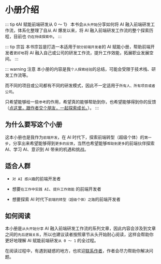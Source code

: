 # 小册介绍

::: tip 《AI 赋能前端研发从 0 ～ 1》
本书会`从头开始`分享如何将 AI 融入前端研发工作流，体系化整理了自从 AI 爆发以来，将 AI 融入前端研发工作流的整个探索历程，目前也 `仍在持续探索中`。
:::

::: tip 宗旨
本书宗旨是打造一本适用于`部分前端开发者`的 AI 赋能小册，帮助前端开发者`更好地`将 AI 融入自己或公司的研发工作流，提升工作效能，拓展职业发展空间。
:::

::: warning 注意
本小册的内容是我`个人探索经验`的总结，可能会受限于技术栈、研发工作流等。

而不同的项目或公司都有不同的研发模式，因此不一定适用于`所有人、所有项目或者公司`。

只希望能够给一些`参考`的作用，希望真的能够帮助到你，也希望能够得到你的反馈（[点这里，跟作者交个朋友，一起探索成长。](/me)）。
:::

## 为什么要写这个小册

这本小册也是我作为`前端开发`，在 AI 时代下，探索前端转型（超级个体）的`第一步`，分享出来希望能够得到`更多的反馈`，当然也希望能够`帮助到更多`的前端伙伴探索 AI、学习 AI、意识到 AI 带来的机遇和挑战。

## 适合人群

- `对 AI 感兴趣`的前端开发者

- 想要`在工作中实践 AI`、`提升工作效能` 的前端开发者

- 想要探索 AI 时代下`前端的转型（超级个体）之路`的前端开发者

## 如何阅读

本小册是`从头开始分享` AI 融入前端研发工作流的系列文章，因此内容会涉及到文章之间的`先后逻辑关系`，所以也建议读者按照章节从头开始耐心阅读，这样会帮助你更好地理解 AI 赋能前端研发`从 0 ～ 1` 的全过程。

在阅读过程中，有遇到疑惑的地方，也欢迎[联系作者](/me)，作者会尽力帮助你解决问题。

